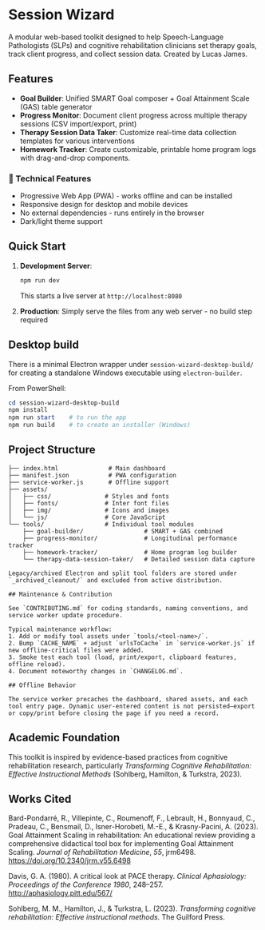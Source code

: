 # Session Wizard

A modular web-based toolkit designed to help Speech-Language Pathologists (SLPs) and cognitive rehabilitation clinicians set therapy goals, track client progress, and collect session data. Created by Lucas James.

## Features

- **Goal Builder**: Unified SMART Goal composer + Goal Attainment Scale (GAS) table generator
- **Progress Monitor**: Document client progress across multiple therapy sessions (CSV import/export, print)
- **Therapy Session Data Taker**: Customize real-time data collection templates for various interventions
- **Homework Tracker**: Create customizable, printable home program logs with drag-and-drop components.

### 🔧 Technical Features
- Progressive Web App (PWA) - works offline and can be installed
- Responsive design for desktop and mobile devices
- No external dependencies - runs entirely in the browser
- Dark/light theme support

## Quick Start

1. **Development Server**:
   ```bash
   npm run dev
   ```
   This starts a live server at `http://localhost:8080`

2. **Production**: Simply serve the files from any web server - no build step required

Desktop build
---------------
There is a minimal Electron wrapper under `session-wizard-desktop-build/` for creating a standalone Windows executable using `electron-builder`.

From PowerShell:

```powershell
cd session-wizard-desktop-build
npm install
npm run start    # to run the app
npm run build    # to create an installer (Windows)
```

## Project Structure

```
├── index.html              # Main dashboard
├── manifest.json           # PWA configuration
├── service-worker.js       # Offline support
├── assets/
│   ├── css/               # Styles and fonts
│   ├── fonts/             # Inter font files
│   ├── img/               # Icons and images
│   └── js/                # Core JavaScript
└── tools/                 # Individual tool modules
    ├── goal-builder/                 # SMART + GAS combined
    ├── progress-monitor/             # Longitudinal performance tracker
    ├── homework-tracker/             # Home program log builder
    └── therapy-data-session-taker/   # Detailed session data capture

Legacy/archived Electron and split tool folders are stored under `_archived_cleanout/` and excluded from active distribution.

## Maintenance & Contribution

See `CONTRIBUTING.md` for coding standards, naming conventions, and service worker update procedure.

Typical maintenance workflow:
1. Add or modify tool assets under `tools/<tool-name>/`.
2. Bump `CACHE_NAME` + adjust `urlsToCache` in `service-worker.js` if new offline-critical files were added.
3. Smoke test each tool (load, print/export, clipboard features, offline reload).
4. Document noteworthy changes in `CHANGELOG.md`.

## Offline Behavior

The service worker precaches the dashboard, shared assets, and each tool entry page. Dynamic user-entered content is not persisted—export or copy/print before closing the page if you need a record.
```

## Academic Foundation

This toolkit is inspired by evidence-based practices from cognitive rehabilitation research, particularly *Transforming Cognitive Rehabilitation: Effective Instructional Methods* (Sohlberg, Hamilton, & Turkstra, 2023).

## Works Cited

Bard-Pondarré, R., Villepinte, C., Roumenoff, F., Lebrault, H., Bonnyaud, C., Pradeau, C., Bensmail, D., Isner-Horobeti, M.-E., & Krasny-Pacini, A. (2023). Goal Attainment Scaling in rehabilitation: An educational review providing a comprehensive didactical tool box for implementing Goal Attainment Scaling. *Journal of Rehabilitation Medicine*, *55*, jrm6498. https://doi.org/10.2340/jrm.v55.6498

Davis, G. A. (1980). A critical look at PACE therapy. *Clinical Aphasiology: Proceedings of the Conference 1980*, 248–257. http://aphasiology.pitt.edu/567/

Sohlberg, M. M., Hamilton, J., & Turkstra, L. (2023). *Transforming cognitive rehabilitation: Effective instructional methods*. The Guilford Press.
